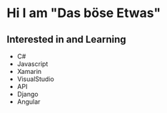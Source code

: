 # Hi I am "Das böse Etwas"

## Interested in and Learning

- C#
- Javascript
- Xamarin
- VisualStudio
- API
- Django
- Angular
